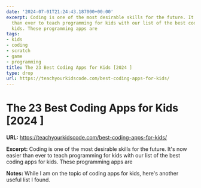 ```yaml
---
date: '2024-07-01T21:24:43.187000+00:00'
excerpt: Coding is one of the most desirable skills for the future. It's now easier
  than ever to teach programming for kids with our list of the best coding apps for
  kids. These programming apps are
tags:
- kids
- coding
- scratch
- game
- programming
title: The 23 Best Coding Apps for Kids [2024 ]
type: drop
url: https://teachyourkidscode.com/best-coding-apps-for-kids/
---
```


# The 23 Best Coding Apps for Kids [2024 ]

**URL:** https://teachyourkidscode.com/best-coding-apps-for-kids/

**Excerpt:** Coding is one of the most desirable skills for the future. It's now easier than ever to teach programming for kids with our list of the best coding apps for kids. These programming apps are

**Notes:**
While I am on the topic of coding apps for kids, here's another useful list I found.
